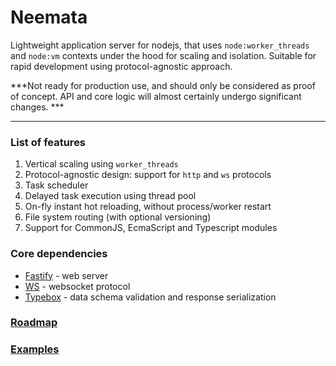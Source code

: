 # Neemata

Lightweight application server for nodejs, that uses `node:worker_threads` and `node:vm` contexts under the hood for scaling and isolation. Suitable for rapid development using protocol-agnostic approach.

***Not ready for production use, and should only be considered as proof of concept. API and core logic will almost certainly undergo significant changes. ***

---

### List of features

1. Vertical scaling using `worker_threads`
2. Protocol-agnostic design: support for `http` and `ws` protocols
3. Task scheduler
4. Delayed task execution using thread pool
5. On-fly instant hot reloading, without process/worker restart
6. File system routing (with optional versioning)
7. Support for CommonJS, EcmaScript and Typescript modules

### Core dependencies

- [Fastify](https://github.com/fastify/fastify) - web server
- [WS](https://github.com/websockets/ws) - websocket protocol
- [Typebox](https://github.com/sinclairzx81/typebox) - data schema validation and response serialization

### [Roadmap](https://github.com/denis-ilchishin/neemata/issues?q=label%3Aroadmap)

### [Examples](https://github.com/denis-ilchishin/neemata-starter)

